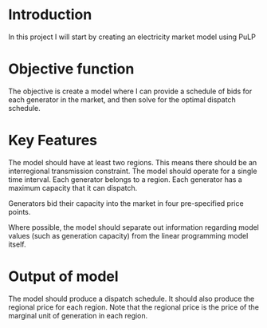 
# Introduction

In this project I will start by creating an electricity market model using PuLP

# Objective function
The objective is create a model where I can provide a schedule of bids for each generator in the market, and then solve for the optimal dispatch schedule.

# Key Features

The model should have at least two regions. This means there should be an interregional transmission constraint.
The model should operate for a single time interval.
Each generator belongs to a region.
Each generator has a maximum capacity that it can dispatch.

Generators bid their capacity into the market in four pre-specified price points.

Where possible, the model should separate out information regarding model values (such as generation capacity) from the linear programming model itself.

# Output of model

The model should produce a dispatch schedule.
It should also produce the regional price for each region.
Note that the regional price is the price of the marginal unit of generation in each region.

